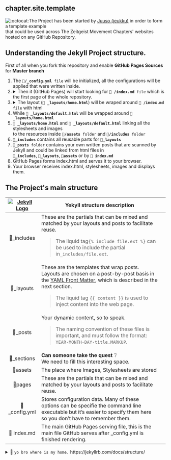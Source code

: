 ## chapter.site.template 
![:octocat:](https://assets-cdn.github.com/images/icons/emoji/octocat.png ":octocat:")The Project has been started by [Juuso (jeukku)](https://github.com/jeukku) in order to form a template example   
that could be used across The Zeitgeist Movement Chapters' websites hosted on any GitHub Repository.

## Understanding the Jekyll Project structure.

First of all when you fork this repository and enable <b>GitHub Pages Sources</b> for <b>Master branch</b>
<ol>
	<li>The <code><b>📄/_config.yml</b> file</code> will be initialized, all the configurations will be applied that were written inside.</li>
	<li>
		<details>
			<summary>Then it (GitHub Pages) will start looking for <code><b>📄 /index.md</b> file</code> which is the first page of the whole repository.<br></summary>
			<blockquote>Inside this file there is only a single most important line of Jekyll settings: <code><b>layout:</b></code>
				<br><img src="https://cdn.pbrd.co/images/HxTVVUB.png" alt="foo" title="title" />
				<br><b> <code>layout: home</code></b> line tells Jekyll to look for a layout (<code><b>📄 home.html</b> file</code>) inside <code><b>📂/_layouts</b> folder</code>
			</blockquote>
		</details>
	</li>
	<li>
		<details>
			<summary>The layout (<code><b>📄 _layouts/home.html</b></code>) will be wraped around <code><b>📄 /index.md</b> file</code> with html</summary>
			<blockquote>
				<img src="https://cdn.pbrd.co/images/HxUoxXl.png" alt="foo" title="title" />
				<br>The layout (<b>📄 _layouts/home.html</b>) generaly consist of another layout and a <code>{{ content }}</code> variable. 
				<ol>
					<li>Another declaration of <code>layout: default</code> at the top of the inside it. </li>
					<li>A special variable {{ content }}</li>
				</ol>
			</blockquote>
		<details>
	</li>
	<li>While <code><b>📄 _layouts/default.html</b></code> will be wrapped around <code><b>📄 _layouts/home.html</b></code></li>
	<li><code><b>📄 _layouts/home.html</b></code> and <code><b>📄 _layouts/default.html</b></code> linking all the stylesheets and images<br> to the resources inside <code><b>📂/assets</b> folder</code> and <code><b>📂/includes</b> folder</code>
	</li>
	<li><code><b>📂_includes</b></code> contains all reusable parts for <code><b>📂_layouts</b></code></li>
	<li><code><b>📂_posts</b> folder</code> contains your own written posts that are scanned by Jekyll and could be linked from html files in <br><code><b>📂_includes</b></code>,  <code><b>📂_layouts</b></code>, <code><b>📂assets</b></code> or by <code><b>📄 index.md</b></code></li>
	<li>GitHub Pages forms index.html and serves it to your browser.</li>
	<li>Your browser receives index.html, stylesheets, images and displays them.</li>
</ol>


## The Project's main structure

| [![Jekyll Logo](http://u.cubeupload.com/boqsc/jekyllsmall.png)](https://jekyllrb.com/docs/home/) | Yekyll structure description  | |
|:-:|-|-|
| 📂_includes | These are the partials that can be mixed and matched by your layouts and posts to facilitate reuse. <br> <blockquote>The liquid tag`{% include file.ext %}` can be used to include the partial in`_includes/file.ext`.</blockquote> |
| 📂_layouts | These are the templates that wrap posts. Layouts are chosen on a post-by-post basis in the [YAML Front Matter](https://jekyllrb.com/docs/frontmatter/), which is described in the next section. <br> <blockquote>The liquid tag `{{ content }}` is used to inject content into the web page.</blockquote> |
| 📂_posts | Your dynamic content, so to speak. <br> <blockquote>The naming convention of these files is important, and must follow the format: `YEAR-MONTH-DAY-title.MARKUP`.</blockquote> |
| 📂_sections | **Can someone take the quest** ❔ <br>We need to fill this interesting space. |
| 📂assets | The place where Images, Stylesheets are stored |
| 📂pages | These are the partials that can be mixed and matched by your layouts and posts to facilitate reuse.  |
| 📄_config.yml | Stores configuration data. Many of these options can be specifie the command line executable but it’s easier to specify them here so you don’t have to remember them.
| 📄 index.md | The main GitHub Pages serving file, this is the main file GitHub serves after _config.yml is finished rendering.
 

 <details> 
  <summary> 🐢 <code>yo bro where is my home.</code> https://jekyllrb.com/docs/structure/</summary>
🐢<code>sometimes I travel home from far away.</code><br>  
🐢<code>when I dream, I dream about a place I call home.</code><br>  
🐢<code>I wish I was home, I need to water those lovely flowers.</code><br>  
🐢<code>I'm sad knowing  that I'm far away from home.</code><br>  
🐢<code>They said It will be few more days and I'll be back home.</code><br>  
🐢<code>I'm studying household management, once I'm back home.</code><br>  
🐢<code>the coldest winters won't break my shell, homesick I'm.</code><br>  
🐢<code>I could smell the trees, they are familiar, coming home.</code><br>  
🐢<code>I hear, I tap I'm comming back home.</code><br>  
🐢<code>my feet is hurt, but i'll come back home.</code><br>  
🐢<code>saw a place to rest, soon to be home.</code><br>  
🐢<code>can we have something to eat, please take me home.</code><br>  
🐢<code>wouldn't that be great to visit some familiar place.</code><br>  
🐢<code>the grass is greener when we comeback.</code><br>  
🐢<code>could you tell me the direction of home.</code><br>  
🐢<code>the wisdom, it rests where I lived.</code><br>  
🐢<code>it was hard to leave home.</code><br>  
🐢<code>finally, a path to look forward home.</code><br>  
🐢<code>depressing, to be so far away from home.</code><br>  
🐢<code>I'm an old traveler, home I'm comming.</code><br>  
🐢<code>I felt great, until I realised how far from home I'm.</code><br>  
🐢<code>Hearing those stories, made me homesicked.</code><br>  
🐢<code>the temporal the life is, I'l better come home soon.</code><br>  
🐢<code>If the wisdom had a word, it would be near home.</code><br>  
🐢<code>once I fought and now I'm wiser as I get closer... home.</code><br>  
🐢<code>let's go home and find the truth of train of though.</code><br>  
🐢<code>It's here, it is near, near - it's home.</code><br>  
🐢<code>I'm turtle, but I know when to come home</code><br>  
</details>
